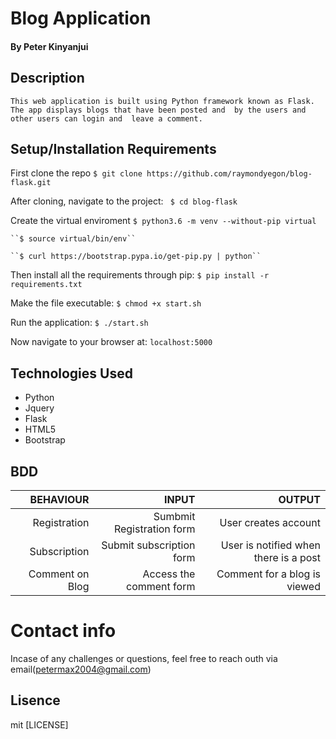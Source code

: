# Blog Application 

#### By Peter Kinyanjui

## Description
    This web application is built using Python framework known as Flask. The app displays blogs that have been posted and  by the users and other users can login and  leave a comment.

## Setup/Installation Requirements
First clone the repo
   ```$ git clone https://github.com/raymondyegon/blog-flask.git ```

After cloning, navigate to the project:
   `` $ cd blog-flask``

Create the virtual enviroment
    ``$ python3.6 -m venv --without-pip virtual``

    ``$ source virtual/bin/env``

    ``$ curl https://bootstrap.pypa.io/get-pip.py | python``


Then install all the requirements through pip:
   ```$ pip install -r requirements.txt ```

Make the file executable:
   ```$ chmod +x start.sh```

Run the application:
   ```$ ./start.sh ```

Now navigate to your browser at: ```localhost:5000```

## Technologies Used
* Python
* Jquery
* Flask
* HTML5
* Bootstrap

## BDD
|BEHAVIOUR|INPUT|OUTPUT|
|--------:|-----:|-----:|
|Registration|Sumbmit Registration form|User creates account|
|Subscription|Submit subscription form|User is notified when there is a post|
|Comment on Blog|Access the comment form|Comment for a blog is viewed|

# Contact info
Incase of any challenges or questions, feel free to reach outh via email(petermax2004@gmail.com)

## Lisence
mit [LICENSE]
